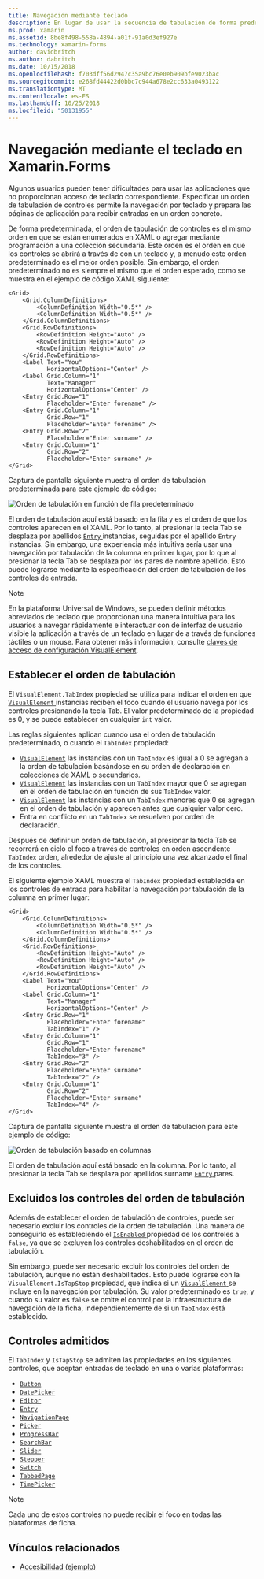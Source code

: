 ```yaml
---
title: Navegación mediante teclado
description: En lugar de usar la secuencia de tabulación de forma predeterminada, a veces es necesario ajustar la interfaz de usuario mediante la especificación de la secuencia de tabulación con una combinación de las propiedades TabIndex y IsTapStop.
ms.prod: xamarin
ms.assetid: 8be8f498-558a-4894-a01f-91a0d3ef927e
ms.technology: xamarin-forms
author: davidbritch
ms.author: dabritch
ms.date: 10/15/2018
ms.openlocfilehash: f703dff56d2947c35a9bc76e0eb909bfe9023bac
ms.sourcegitcommit: e268fd44422d0bbc7c944a678e2cc633a0493122
ms.translationtype: MT
ms.contentlocale: es-ES
ms.lasthandoff: 10/25/2018
ms.locfileid: "50131955"
---
```

# <a name="keyboard-navigation-in-xamarinforms"></a>Navegación mediante el teclado en Xamarin.Forms

Algunos usuarios pueden tener dificultades para usar las aplicaciones que no proporcionan acceso de teclado correspondiente. Especificar un orden de tabulación de controles permite la navegación por teclado y prepara las páginas de aplicación para recibir entradas en un orden concreto.

De forma predeterminada, el orden de tabulación de controles es el mismo orden en que se están enumerados en XAML o agregar mediante programación a una colección secundaria. Este orden es el orden en que los controles se abrirá a través de con un teclado y, a menudo este orden predeterminado es el mejor orden posible. Sin embargo, el orden predeterminado no es siempre el mismo que el orden esperado, como se muestra en el ejemplo de código XAML siguiente:

```xaml
<Grid>
    <Grid.ColumnDefinitions>
        <ColumnDefinition Width="0.5*" />
        <ColumnDefinition Width="0.5*" />
    </Grid.ColumnDefinitions>
    <Grid.RowDefinitions>
        <RowDefinition Height="Auto" />
        <RowDefinition Height="Auto" />
        <RowDefinition Height="Auto" />
    </Grid.RowDefinitions>
    <Label Text="You"
           HorizontalOptions="Center" />
    <Label Grid.Column="1"
           Text="Manager"
           HorizontalOptions="Center" />
    <Entry Grid.Row="1"
           Placeholder="Enter forename" />
    <Entry Grid.Column="1"
           Grid.Row="1"
           Placeholder="Enter forename" />
    <Entry Grid.Row="2"
           Placeholder="Enter surname" />
    <Entry Grid.Column="1"
           Grid.Row="2"
           Placeholder="Enter surname" />
</Grid>
```

Captura de pantalla siguiente muestra el orden de tabulación predeterminada para este ejemplo de código:

![](keyboard-images/default-tab-order.png "Orden de tabulación en función de fila predeterminado")

El orden de tabulación aquí está basado en la fila y es el orden de que los controles aparecen en el XAML. Por lo tanto, al presionar la tecla Tab se desplaza por apellidos [ `Entry` ](xref:Xamarin.Forms.Entry) instancias, seguidas por el apellido `Entry` instancias. Sin embargo, una experiencia más intuitiva sería usar una navegación por tabulación de la columna en primer lugar, por lo que al presionar la tecla Tab se desplaza por los pares de nombre apellido. Esto puede lograrse mediante la especificación del orden de tabulación de los controles de entrada.

> [!NOTE]
> En la plataforma Universal de Windows, se pueden definir métodos abreviados de teclado que proporcionan una manera intuitiva para los usuarios a navegar rápidamente e interactuar con de interfaz de usuario visible la aplicación a través de un teclado en lugar de a través de funciones táctiles o un mouse. Para obtener más información, consulte [claves de acceso de configuración VisualElement](~/xamarin-forms/platform/platform-specifics/consuming/windows.md#visualelement-accesskeys).

## <a name="setting-the-tab-order"></a>Establecer el orden de tabulación

El `VisualElement.TabIndex` propiedad se utiliza para indicar el orden en que [ `VisualElement` ](xref:Xamarin.Forms.VisualElement) instancias reciben el foco cuando el usuario navega por los controles presionando la tecla Tab. El valor predeterminado de la propiedad es 0, y se puede establecer en cualquier `int` valor.

Las reglas siguientes aplican cuando usa el orden de tabulación predeterminado, o cuando el `TabIndex` propiedad:

 - [`VisualElement`](xref:Xamarin.Forms.VisualElement) las instancias con un `TabIndex` es igual a 0 se agregan a la orden de tabulación basándose en su orden de declaración en colecciones de XAML o secundarios.
 - [`VisualElement`](xref:Xamarin.Forms.VisualElement) las instancias con un `TabIndex` mayor que 0 se agregan en el orden de tabulación en función de sus `TabIndex` valor.
 - [`VisualElement`](xref:Xamarin.Forms.VisualElement) las instancias con un `TabIndex` menores que 0 se agregan en el orden de tabulación y aparecen antes que cualquier valor cero.
 - Entra en conflicto en un `TabIndex` se resuelven por orden de declaración.

Después de definir un orden de tabulación, al presionar la tecla Tab se recorrerá en ciclo el foco a través de controles en orden ascendente `TabIndex` orden, alrededor de ajuste al principio una vez alcanzado el final de los controles.

El siguiente ejemplo XAML muestra el `TabIndex` propiedad establecida en los controles de entrada para habilitar la navegación por tabulación de la columna en primer lugar:

```xaml
<Grid>
    <Grid.ColumnDefinitions>
        <ColumnDefinition Width="0.5*" />
        <ColumnDefinition Width="0.5*" />
    </Grid.ColumnDefinitions>
    <Grid.RowDefinitions>
        <RowDefinition Height="Auto" />
        <RowDefinition Height="Auto" />
        <RowDefinition Height="Auto" />
    </Grid.RowDefinitions>
    <Label Text="You"
           HorizontalOptions="Center" />
    <Label Grid.Column="1"
           Text="Manager"
           HorizontalOptions="Center" />
    <Entry Grid.Row="1"
           Placeholder="Enter forename"
           TabIndex="1" />
    <Entry Grid.Column="1"
           Grid.Row="1"
           Placeholder="Enter forename"
           TabIndex="3" />
    <Entry Grid.Row="2"
           Placeholder="Enter surname"
           TabIndex="2" />
    <Entry Grid.Column="1"
           Grid.Row="2"
           Placeholder="Enter surname"
           TabIndex="4" />
</Grid>
```

Captura de pantalla siguiente muestra el orden de tabulación para este ejemplo de código:

![](keyboard-images/correct-tab-order.png "Orden de tabulación basado en columnas")

El orden de tabulación aquí está basado en la columna. Por lo tanto, al presionar la tecla Tab se desplaza por apellidos surname [ `Entry` ](xref:Xamarin.Forms.Entry) pares.

## <a name="excluding-controls-from-the-tab-order"></a>Excluidos los controles del orden de tabulación

Además de establecer el orden de tabulación de controles, puede ser necesario excluir los controles de la orden de tabulación. Una manera de conseguirlo es estableciendo el [ `IsEnabled` ](xref:Xamarin.Forms.VisualElement) propiedad de los controles a `false`, ya que se excluyen los controles deshabilitados en el orden de tabulación.

Sin embargo, puede ser necesario excluir los controles del orden de tabulación, aunque no están deshabilitados. Esto puede lograrse con la `VisualElement.IsTapStop` propiedad, que indica si un [ `VisualElement` ](xref:Xamarin.Forms.VisualElement) se incluye en la navegación por tabulación. Su valor predeterminado es `true`, y cuando su valor es `false` se omite el control por la infraestructura de navegación de la ficha, independientemente de si un `TabIndex` está establecido.

## <a name="supported-controls"></a>Controles admitidos

El `TabIndex` y `IsTapStop` se admiten las propiedades en los siguientes controles, que aceptan entradas de teclado en una o varias plataformas:

- [`Button`](xref:Xamarin.Forms.Button)
- [`DatePicker`](xref:Xamarin.Forms.DatePicker)
- [`Editor`](xref:Xamarin.Forms.Editor)
- [`Entry`](xref:Xamarin.Forms.Entry)
- [`NavigationPage`](xref:Xamarin.Forms.NavigationPage)
- [`Picker`](xref:Xamarin.Forms.Picker)
- [`ProgressBar`](xref:Xamarin.Forms.ProgressBar)
- [`SearchBar`](xref:Xamarin.Forms.SearchBar)
- [`Slider`](xref:Xamarin.Forms.Slider)
- [`Stepper`](xref:Xamarin.Forms.Stepper)
- [`Switch`](xref:Xamarin.Forms.Switch)
- [`TabbedPage`](xref:Xamarin.Forms.TabbedPage)
- [`TimePicker`](xref:Xamarin.Forms.TimePicker)

> [!NOTE]
> Cada uno de estos controles no puede recibir el foco en todas las plataformas de ficha.

## <a name="related-links"></a>Vínculos relacionados

- [Accesibilidad (ejemplo)](https://developer.xamarin.com/samples/xamarin-forms/UserInterface/Accessibility/)
